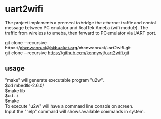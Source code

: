 # uart2wifi
The project implements a protocol to bridge the ethernet traffic and contol message between PC emulator and RealTek Ameba (wifi module).
The traffic from wireless to ameba, then forward to PC emulator via UART port.

git clone --recursive https://chenwenruei@bitbucket.org/chenwenruei/uart2wifi.git <br>
git clone --recursive https://github.com/kennywj/uart2wifi.git
## usage
"make" will generate executable program "u2w".  
  $cd mbedtls-2.6.0/ <br>
  $make lib <br>
  $cd ../ <br>
  $make <br>
To execute "u2w" will have a command line console on screen.  
Input the "help" command will shows available commands in system.  
